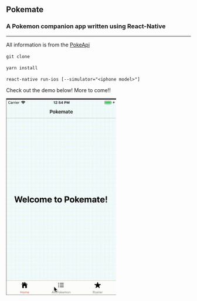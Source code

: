 ## Pokemate
### A Pokemon companion app written using React-Native
---
All information is from the [PokeApi](https://pokeapi.co)

`git clone`

`yarn install`

`react-native run-ios [--simulator="<iphone model>"]`

Check out the demo below! More to come!!

<img src="https://github.com/reggiemcdonald/Pokemate/blob/master/demo.gif" width="300" height="536"/>
